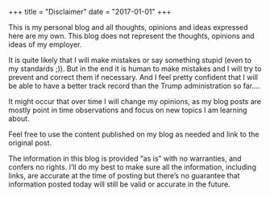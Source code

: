 +++
title = "Disclaimer"
date = "2017-01-01"
+++

This is my personal blog and all thoughts, opinions  and ideas expressed here are my own. This blog does not represent the thoughts, opinions and ideas of my employer. 

It is quite likely that I will make mistakes or say something stupid (even to my standards ;)). But in the end it is human to make mistakes and I will try to prevent and correct them if necessary. And I feel pretty confident that I will be able to have a better track record than the Trump administration so far....

It might occur that over time I will change my opinions, as my blog posts are mostly point in time observations and focus on new topics I am learning about. 

Feel free to use the content published on my blog as needed and link to the original post.

The information in this blog is provided “as is” with no warranties, and confers no rights. I’ll do my best to make sure all the information, including links, are accurate at the time of posting but there’s no guarantee that information posted today will still be valid or accurate in the future.